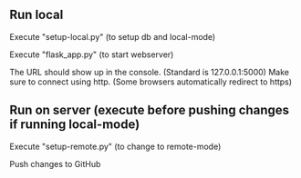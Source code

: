 ## Run local
Execute "setup-local.py" (to setup db and local-mode)

Execute "flask_app.py" (to start webserver)

The URL should show up in the console. (Standard is 127.0.0.1:5000)
Make sure to connect using http. (Some browsers automatically redirect to https)

## Run on server (execute before pushing changes if running local-mode)
Execute "setup-remote.py" (to change to remote-mode)

Push changes to GitHub
